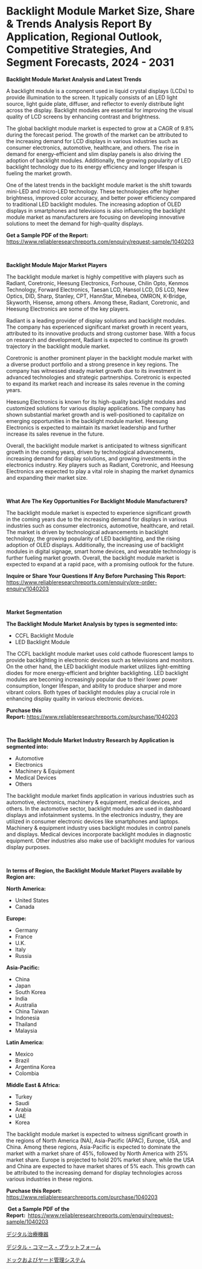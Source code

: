 <p><h1>Backlight Module Market Size, Share & Trends Analysis Report By Application, Regional Outlook, Competitive Strategies, And Segment Forecasts, 2024 - 2031</h1></p><p><strong>Backlight Module Market Analysis and Latest Trends</strong></p>
<p><p>A backlight module is a component used in liquid crystal displays (LCDs) to provide illumination to the screen. It typically consists of an LED light source, light guide plate, diffuser, and reflector to evenly distribute light across the display. Backlight modules are essential for improving the visual quality of LCD screens by enhancing contrast and brightness.</p><p>The global backlight module market is expected to grow at a CAGR of 9.8% during the forecast period. The growth of the market can be attributed to the increasing demand for LCD displays in various industries such as consumer electronics, automotive, healthcare, and others. The rise in demand for energy-efficient and slim display panels is also driving the adoption of backlight modules. Additionally, the growing popularity of LED backlight technology due to its energy efficiency and longer lifespan is fueling the market growth.</p><p>One of the latest trends in the backlight module market is the shift towards mini-LED and micro-LED technology. These technologies offer higher brightness, improved color accuracy, and better power efficiency compared to traditional LED backlight modules. The increasing adoption of OLED displays in smartphones and televisions is also influencing the backlight module market as manufacturers are focusing on developing innovative solutions to meet the demand for high-quality displays.</p></p>
<p><strong>Get a Sample PDF of the Report:&nbsp;</strong> <a href="https://www.reliableresearchreports.com/enquiry/request-sample/1040203">https://www.reliableresearchreports.com/enquiry/request-sample/1040203</a></p>
<p>&nbsp;</p>
<p><strong>Backlight Module Major Market Players</strong></p>
<p><p>The backlight module market is highly competitive with players such as Radiant, Coretronic, Heesung Electronics, Forhouse, Chilin Opto, Kenmos Technology, Forward Electronics, Taesan LCD, Hansol LCD, DS LCD, New Optics, DID, Sharp, Stanley, CPT, HannStar, Minebea, OMRON, K-Bridge, Skyworth, Hisense, among others. Among these, Radiant, Coretronic, and Heesung Electronics are some of the key players.</p><p>Radiant is a leading provider of display solutions and backlight modules. The company has experienced significant market growth in recent years, attributed to its innovative products and strong customer base. With a focus on research and development, Radiant is expected to continue its growth trajectory in the backlight module market.</p><p>Coretronic is another prominent player in the backlight module market with a diverse product portfolio and a strong presence in key regions. The company has witnessed steady market growth due to its investment in advanced technologies and strategic partnerships. Coretronic is expected to expand its market reach and increase its sales revenue in the coming years.</p><p>Heesung Electronics is known for its high-quality backlight modules and customized solutions for various display applications. The company has shown substantial market growth and is well-positioned to capitalize on emerging opportunities in the backlight module market. Heesung Electronics is expected to maintain its market leadership and further increase its sales revenue in the future.</p><p>Overall, the backlight module market is anticipated to witness significant growth in the coming years, driven by technological advancements, increasing demand for display solutions, and growing investments in the electronics industry. Key players such as Radiant, Coretronic, and Heesung Electronics are expected to play a vital role in shaping the market dynamics and expanding their market size.</p></p>
<p>&nbsp;</p>
<p><strong>What Are The Key Opportunities For Backlight Module Manufacturers?</strong></p>
<p><p>The backlight module market is expected to experience significant growth in the coming years due to the increasing demand for displays in various industries such as consumer electronics, automotive, healthcare, and retail. The market is driven by technological advancements in backlight technology, the growing popularity of LED backlighting, and the rising adoption of OLED displays. Additionally, the increasing use of backlight modules in digital signage, smart home devices, and wearable technology is further fueling market growth. Overall, the backlight module market is expected to expand at a rapid pace, with a promising outlook for the future.</p></p>
<p><strong>Inquire or Share Your Questions If Any Before Purchasing This Report:</strong> <a href="https://www.reliableresearchreports.com/enquiry/pre-order-enquiry/1040203">https://www.reliableresearchreports.com/enquiry/pre-order-enquiry/1040203</a></p>
<p>&nbsp;</p>
<p><strong>Market Segmentation</strong></p>
<p><strong>The Backlight Module Market Analysis by types is segmented into:</strong></p>
<p><ul><li>CCFL Backlight Module</li><li>LED Backlight Module</li></ul></p>
<p><p>The CCFL backlight module market uses cold cathode fluorescent lamps to provide backlighting in electronic devices such as televisions and monitors. On the other hand, the LED backlight module market utilizes light-emitting diodes for more energy-efficient and brighter backlighting. LED backlight modules are becoming increasingly popular due to their lower power consumption, longer lifespan, and ability to produce sharper and more vibrant colors. Both types of backlight modules play a crucial role in enhancing display quality in various electronic devices.</p></p>
<p><strong>Purchase this Report:&nbsp;</strong><a href="https://www.reliableresearchreports.com/purchase/1040203">https://www.reliableresearchreports.com/purchase/1040203</a></p>
<p>&nbsp;</p>
<p><strong>The Backlight Module Market Industry Research by Application is segmented into:</strong></p>
<p><ul><li>Automotive</li><li>Electronics</li><li>Machinery & Equipment</li><li>Medical Devices</li><li>Others</li></ul></p>
<p><p>The backlight module market finds application in various industries such as automotive, electronics, machinery & equipment, medical devices, and others. In the automotive sector, backlight modules are used in dashboard displays and infotainment systems. In the electronics industry, they are utilized in consumer electronic devices like smartphones and laptops. Machinery & equipment industry uses backlight modules in control panels and displays. Medical devices incorporate backlight modules in diagnostic equipment. Other industries also make use of backlight modules for various display purposes.</p></p>
<p>&nbsp;</p>
<p><strong>In terms of Region, the Backlight Module Market Players available by Region are:</strong></p>
<p>
    <p> <strong> North America: </strong>
        <ul>
            <li>United States</li>
            <li>Canada</li>
        </ul>
        </p> 
    <p> <strong> Europe: </strong>
        <ul>
            <li>Germany</li>
            <li>France</li>
            <li>U.K.</li>
            <li>Italy</li>
            <li>Russia</li>
        </ul>
        </p> 
    <p> <strong> Asia-Pacific: </strong>
        <ul>
            <li>China</li>
            <li>Japan</li>
            <li>South Korea</li>
            <li>India</li>
            <li>Australia</li>
            <li>China Taiwan</li>
            <li>Indonesia</li>
            <li>Thailand</li>
            <li>Malaysia</li>
        </ul>
        </p> 
    <p> <strong> Latin America: </strong>
        <ul>
            <li>Mexico</li>
            <li>Brazil</li>
            <li>Argentina Korea</li>
            <li>Colombia</li>
        </ul>
        </p> 
    <p> <strong> Middle East & Africa: </strong>
        <ul>
            <li>Turkey</li>
            <li>Saudi</li>
            <li>Arabia</li>
            <li>UAE</li>
            <li>Korea</li>
        </ul>
    </p>
    </p>
<p><p>The backlight module market is expected to witness significant growth in the regions of North America (NA), Asia-Pacific (APAC), Europe, USA, and China. Among these regions, Asia-Pacific is expected to dominate the market with a market share of 45%, followed by North America with 25% market share. Europe is projected to hold 20% market share, while the USA and China are expected to have market shares of 5% each. This growth can be attributed to the increasing demand for display technologies across various industries in these regions.</p></p>
<p><strong>Purchase this Report: </strong><a href="https://www.reliableresearchreports.com/purchase/1040203">https://www.reliableresearchreports.com/purchase/1040203</a></p>
<p>&nbsp;<strong>Get a Sample PDF of the Report:&nbsp;&nbsp;</strong><a href="https://www.reliableresearchreports.com/enquiry/request-sample/1040203">https://www.reliableresearchreports.com/enquiry/request-sample/1040203</a></p>
<p><strong></strong></p>
<p><p><a href="https://github.com/SantosDicki04/Market-Research-Report-List-1/blob/main/14659048347.md">デジタル治療機器</a></p><p><a href="https://github.com/moulafa/Market-Research-Report-List-1/blob/main/31658578346.md">デジタル・コマース・プラットフォーム</a></p><p><a href="https://github.com/nxboeu02965442/Market-Research-Report-List-1/blob/main/40896568348.md">ドックおよびヤード管理システム</a></p></p>